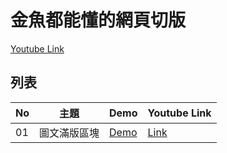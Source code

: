 # 金魚都能懂的網頁切版
[Youtube Link](https://www.youtube.com/playlist?list=PLqivELodHt3hxeuLX8PYaI8u1GcDaBoJo)

## 列表
| No | 主題 | Demo | Youtube Link
| --- | --- | --- | --- |
| 01 | 圖文滿版區塊 | [Demo](https://alan10332000.github.io/css-layout-practice/01) | [Link](https://youtu.be/rwTMBmnIHcY)
